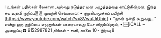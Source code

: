 ℹ️ உங்கள் பதில்கள் லேசான அல்லது நடுத்தர மன அழுத்தத்தை காட்டுகின்றன.
இந்த சுய உதவி குறிப்ப들을 முயற்சி செய்யலாம்:
• குறுகிய மூச்சுப் பயிற்சி [https://www.youtube.com/watch?v=8VwufJrUhic]
• "நான் நன்றி கூறுவது..." என்று ஒரு குறிப்பை எழுதுங்கள்
யாரையாவது பேச விரும்பினால்,
• 🆓 iCALL – அழைப்பு ☎️ 9152987821 திங்கள் - சனி, காலை 10 - இரவு 8
